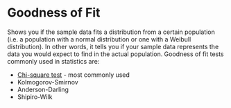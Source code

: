 # Goodness of Fit
Shows you if the sample data fits a distribution from a certain population (i.e. a population with a normal distribution or one with a Weibull distribution). In other words, it tells you if your sample data represents the data you would expect to find in the actual population. Goodness of fit tests commonly used in statistics are:

* [Chi-square test](https://github.com/bigtoga/Examples/blob/master/Statistics/Basics%20of%20statistics/Chi%20square%20tests.md) - most commonly used
* Kolmogorov-Smirnov
* Anderson-Darling
* Shipiro-Wilk
